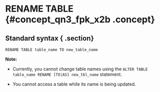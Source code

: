 # RENAME TABLE {#concept_qn3_fpk_x2b .concept}

## Standard syntax { .section}

```
RENAME TABLE table_name TO new_table_name

```

**Note:** 

-   Currently, you cannot change table names using the `ALTER TABLE table_name RENAME [TO|AS] new_tbl_name` statement.

-   You cannot access a table while its name is being updated.


